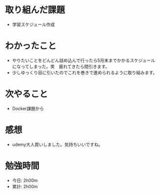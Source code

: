# 取り組んだ課題
- 学習スケジュール作成

# わかったこと
- やりたいことをどんどん詰め込んで行ったら5月末までかかるスケジュールになってしまった。笑　疲れてきたら間引きます。
- 少しゆっくり目に引いたのでこれを巻きで進められるように取り組みます。

# 次やること
- Docker課題から

# 感想
- udemy大人買いしました。気持ちいいですね。

# 勉強時間
- 今日: 2h00m
- 累計: 2h00m
